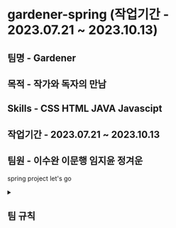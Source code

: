<h1>gardener-spring (작업기간 - 2023.07.21 ~ 2023.10.13)</h1>

<h2>팀명 - Gardener</h2>

<h2>목적 - 작가와 독자의 만남</h2>

<h2>Skills - CSS HTML JAVA Javascipt</h2>

<h2>작업기간 - 2023.07.21 ~ 2023.10.13</h2>

<h2>팀원 - 이수완 이문행 임지윤 정겨운</h2>

spring project let's go

<details>
<summary>
  <h2>팀 규칙</h2>
</summary>
    중간에 탈주 하지말기
  
    싸우지 말기 (불만은 당사자들끼리 해결)
    매일 아침(9:30), 저녁(17:30) 간단한 회의
    나쁜말, 비난하는 말 하지 않기!
    이슈/사고 숨기지 말고 회의때 그때마다 말하기!
    본인이 작성한 코드(메서드, 변수이름) 주석 달기!!
    디스코드 확인 꼭하기
</details>

